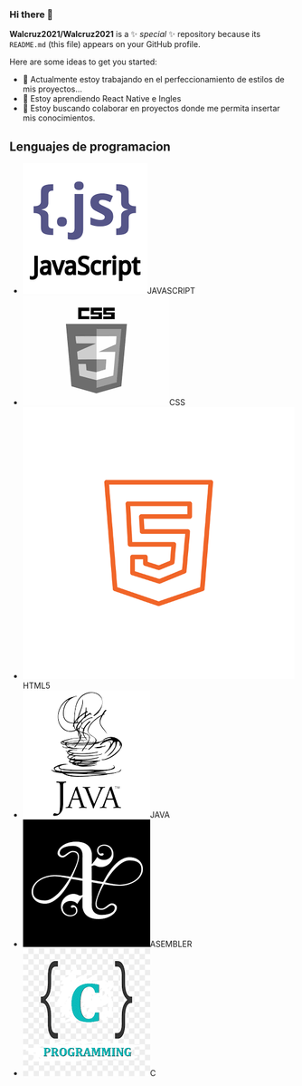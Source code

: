 ### Hi there 👋


**Walcruz2021/Walcruz2021** is a ✨ _special_ ✨ repository because its `README.md` (this file) appears on your GitHub profile.

Here are some ideas to get you started:

- 🔭 Actualmente estoy trabajando en el perfeccionamiento de estilos de mis proyectos...
- 🌱 Estoy aprendiendo React Native e Ingles
- 👯 Estoy buscando colaborar en proyectos donde me permita insertar mis conocimientos.

## Lenguajes de programacion
* ![JavaScript](JS.png)JAVASCRIPT
* ![JavaScript](css.png)CSS
* ![JavaScript](html5.png)HTML5
* ![JavaScript](java.png)JAVA
* ![JavaScript](asembler.png)ASEMBLER
* ![JavaScript](c.png)C